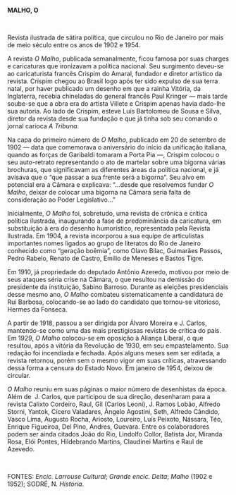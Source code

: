 **MALHO, O**

 

Revista ilustrada de sátira política, que circulou no Rio de Janeiro por
mais de meio século entre os anos de 1902 e 1954.

A revista *O Malho*, publicada semanalmente, ficou famosa por suas
charges e caricaturas que ironizavam a política nacional. Seu surgimento
deveu-se ao caricaturista francês Crispim do Amaral, fundador e diretor
artístico da revista. Crispim chegou ao Brasil logo após ter sido
expulso de sua terra natal, por haver publicado um desenho em que a
rainha Vitória, da Inglaterra, recebia chineladas do general francês
Paul Kringer — mais tarde soube-se que a obra era do artista Villete e
Crispim apenas havia dado-lhe sua autoria. Ao lado de Crispim, esteve
Luís Bartolomeu de Sousa e Silva, diretor da revista desde sua fundação
e que já tinha sob seu comando o jornal carioca *A Tribuna*.

Na capa do primeiro número de *O Malho*, publicado em 20 de setembro de
1902 — data que comemorava o aniversário do início da unificação
italiana, quando as forças de Garibaldi tomaram a Porta Pia —, Crispim
colocou o seu auto-retrato representando o ato de martelar sobre uma
bigorna várias brochuras, que significavam as diferentes áreas da
política nacional, e já avisava que o “que passar a sua frente será a
bigorna”. Seu alvo em potencial era a Câmara e explicava: “...desde que
resolvemos fundar *O Malho*, deixar de colocar uma bigorna na Câmara
seria falta de consideração ao Poder Legislativo...”

Inicialmente, *O Malho* foi, sobretudo, uma revista de crônica e crítica
política ilustrada, inaugurando a fase de predominância da caricatura,
em substituição à era do desenho humorístico, representada pela Revista
Ilustrada. Em 1904, a revista incorporou a sua equipe de articulistas
importantes nomes ligados ao grupo de literatos do Rio de Janeiro
conhecido como “geração boêmia”, como Olavo Bilac, Guimarães Passos,
Pedro Rabelo, Renato de Castro, Emílio de Meneses e Bastos Tigre.

Em 1910, já propriedade do deputado Antônio Azeredo, motivou por meio de
seus ataques séria crise na Câmara, o que resultou na demissão do
presidente da instituição, Sabino Barroso. Durante as eleições
presidenciais desse mesmo ano, *O Malho* combateu sistematicamente a
candidatura de Rui Barbosa, colocando-se ao lado do candidato que
tornou-se vitorioso, Hermes da Fonseca.

A partir de 1918, passou a ser dirigida por Álvaro Moreira e J. Carlos,
mantendo-se como uma das mais prestigiosas revistas de crítica do país.
Em 1929, *O Malho* colocou-se em oposição à Aliança Liberal, o que
resultou, após a vitória da Revolução de 1930, em seu empastelamento.
Sua redação foi incendiada e fechada. Após alguns meses sem ser editada,
a revista retornou, porém sem o mesmo vigor em suas críticas,
atravessando dessa forma a censura do Estado Novo. Em janeiro de 1954,
deixou de circular.

*O Malho* reuniu em suas páginas o maior número de desenhistas da época.
Além de  J. Carlos, que participou de sua direção, desenharam para a
revista Calixto Cordeiro, Raul, Gil (Carlos Leoni), J. Ramos Lobão,
Alfredo Storni, Yantok, Cícero Valadares, Ângelo Agostini, Seth, Alfredo
Cândido, Vasco Lima, Augusto Rocha, Ariosto, Loureiro, Luís Peixoto,
Nássara, Téo, Enrique Figueiroa, Del Pino, Andres, Guevara. Entre os
colaboradores podem ser ainda citados João do Rio, Lindolfo Collor,
Batista Jor, Miranda Rosa, Elói Pontes, Hildebrando Martins, Claudinei
Martins e Raul de Azevedo.

 

FONTES: *Encic. Larrouse Cultural*; *Grande encic. Delta*; *Malho* (1902
e 1952); SODRÉ, N. *História*.

 
